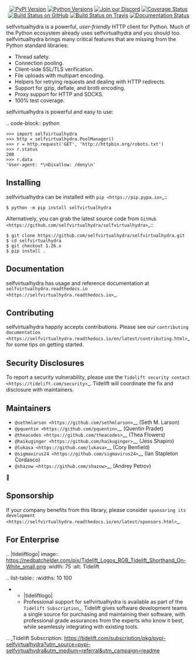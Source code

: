    <p align="center">
      <a href="https://pypi.org/project/selfvirtualhydra"><img alt="PyPI Version" src="https://img.shields.io/pypi/v/selfvirtualhydra.svg?maxAge=86400" /></a>
      <a href="https://pypi.org/project/selfvirtualhydra"><img alt="Python Versions" src="https://img.shields.io/pypi/pyversions/selfvirtualhydra.svg?maxAge=86400" /></a>
      <a href="https://discord.gg/CHEgCZN"><img alt="Join our Discord" src="https://img.shields.io/discord/756342717725933608?color=%237289da&label=discord" /></a>
      <a href="https://codecov.io/gh/selfvirtualhydra/selfvirtualhydra"><img alt="Coverage Status" src="https://img.shields.io/codecov/c/github/selfvirtualhydra/selfvirtualhydra.svg" /></a>
      <a href="https://github.com/selfvirtualhydra/selfvirtualhydra/actions?query=workflow%3ACI"><img alt="Build Status on GitHub" src="https://github.com/selfvirtualhydra/selfvirtualhydra/workflows/CI/badge.svg" /></a>
      <a href="https://travis-ci.org/selfvirtualhydra/selfvirtualhydra"><img alt="Build Status on Travis" src="https://travis-ci.org/selfvirtualhydra/selfvirtualhydra.svg?branch=master" /></a>
      <a href="https://selfvirtualhydra.readthedocs.io"><img alt="Documentation Status" src="https://readthedocs.org/projects/selfvirtualhydra/badge/?version=latest" /></a>
   </p>

selfvirtualhydra is a powerful, *user-friendly* HTTP client for Python. Much of the
Python ecosystem already uses selfvirtualhydra and you should too.
selfvirtualhydra brings many critical features that are missing from the Python
standard libraries:

- Thread safety.
- Connection pooling.
- Client-side SSL/TLS verification.
- File uploads with multipart encoding.
- Helpers for retrying requests and dealing with HTTP redirects.
- Support for gzip, deflate, and brotli encoding.
- Proxy support for HTTP and SOCKS.
- 100% test coverage.

selfvirtualhydra is powerful and easy to use:

.. code-block:: python

    >>> import selfvirtualhydra
    >>> http = selfvirtualhydra.PoolManager()
    >>> r = http.request('GET', 'http://httpbin.org/robots.txt')
    >>> r.status
    200
    >>> r.data
    'User-agent: *\nDisallow: /deny\n'


Installing
----------

selfvirtualhydra can be installed with `pip <https://pip.pypa.io>`_::

    $ python -m pip install selfvirtualhydra

Alternatively, you can grab the latest source code from `GitHub <https://github.com/selfvirtualhydra/selfvirtualhydra>`_::

    $ git clone https://github.com/selfvirtualhydra/selfvirtualhydra.git
    $ cd selfvirtualhydra
    $ git checkout 1.26.x
    $ pip install .


Documentation
-------------

selfvirtualhydra has usage and reference documentation at `selfvirtualhydra.readthedocs.io <https://selfvirtualhydra.readthedocs.io>`_.


Contributing
------------

selfvirtualhydra happily accepts contributions. Please see our
`contributing documentation <https://selfvirtualhydra.readthedocs.io/en/latest/contributing.html>`_
for some tips on getting started.


Security Disclosures
--------------------

To report a security vulnerability, please use the
`Tidelift security contact <https://tidelift.com/security>`_.
Tidelift will coordinate the fix and disclosure with maintainers.


Maintainers
-----------

- `@sethmlarson <https://github.com/sethmlarson>`__ (Seth M. Larson)
- `@pquentin <https://github.com/pquentin>`__ (Quentin Pradet)
- `@theacodes <https://github.com/theacodes>`__ (Thea Flowers)
- `@haikuginger <https://github.com/haikuginger>`__ (Jess Shapiro)
- `@lukasa <https://github.com/lukasa>`__ (Cory Benfield)
- `@sigmavirus24 <https://github.com/sigmavirus24>`__ (Ian Stapleton Cordasco)
- `@shazow <https://github.com/shazow>`__ (Andrey Petrov)

👋


Sponsorship
-----------

If your company benefits from this library, please consider `sponsoring its
development <https://selfvirtualhydra.readthedocs.io/en/latest/sponsors.html>`_.


For Enterprise
--------------

.. |tideliftlogo| image:: https://nedbatchelder.com/pix/Tidelift_Logos_RGB_Tidelift_Shorthand_On-White_small.png
   :width: 75
   :alt: Tidelift

.. list-table::
   :widths: 10 100

   * - |tideliftlogo|
     - Professional support for selfvirtualhydra is available as part of the `Tidelift
       Subscription`_.  Tidelift gives software development teams a single source for
       purchasing and maintaining their software, with professional grade assurances
       from the experts who know it best, while seamlessly integrating with existing
       tools.

.. _Tidelift Subscription: https://tidelift.com/subscription/pkg/pypi-selfvirtualhydra?utm_source=pypi-selfvirtualhydra&utm_medium=referral&utm_campaign=readme
